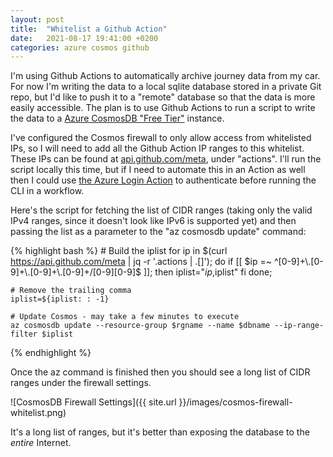 ```yaml
---
layout: post
title:  "Whitelist a Github Action"
date:   2021-08-17 19:41:00 +0200
categories: azure cosmos github
---
```


I'm using Github Actions to automatically archive journey data from my car. For now I'm writing the data to a local sqlite database stored in a private Git repo, but I'd like to push it to a "remote" database so that the data is more easily accessible. The plan is to use Github Actions to run a script to write the data to a [Azure CosmosDB "Free Tier"][cosmos-free-tier] instance.

I've configured the Cosmos firewall to only allow access from whitelisted IPs, so I will need to add all the Github Action IP ranges to this whitelist. These IPs can be found at [api.github.com/meta][api-github-meta], under "actions". I'll run the script locally this time, but if I need to automate this in an Action as well then I could use [the Azure Login Action][azure-login-action] to authenticate before running the CLI in a workflow.

Here's the script for fetching the list of CIDR ranges (taking only the valid IPv4 ranges, since it doesn't look like IPv6 is supported yet) and then passing the list as a parameter to the "az cosmosdb update" command:

{% highlight bash %}
    # Build the iplist
    for ip in $(curl https://api.github.com/meta | jq -r '.actions | .[]'); do
    if [[ $ip =~ ^[0-9]+\.[0-9]+\.[0-9]+\.[0-9]+/[0-9][0-9]$ ]]; then
        iplist="$ip,$iplist"
    fi
    done;

    # Remove the trailing comma
    iplist=${iplist: : -1}

    # Update Cosmos - may take a few minutes to execute
    az cosmosdb update --resource-group $rgname --name $dbname --ip-range-filter $iplist
{% endhighlight %}

Once the az command is finished then you should see a long list of CIDR ranges under the firewall settings.

![CosmosDB Firewall Settings]({{ site.url }}/images/cosmos-firewall-whitelist.png)

It's a long list of ranges, but it's better than exposing the database to the _entire_ Internet.

[cosmos-free-tier]: https://docs.microsoft.com/en-us/azure/cosmos-db/free-tier
[api-github-meta]: https://api.github.com/meta
[azure-login-action]: https://github.com/Azure/login
